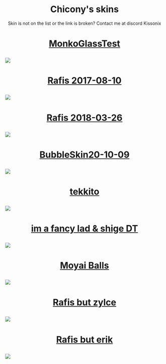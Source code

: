 <h1 align="center">Chicony's skins</h1>
<p align="center">
  Skin is not on the list or the link is broken? Contact me at discord Kissonix
</p>

<!-- Skin template, part to edit are wrapped in ``
<h1>
  <a href="`link to the skin`">
    <p align="center">
      `skin's name`
    </p>
    <img src="`link to the screenshot`"/>
  </a>
</h1>
-->

<h1>
  <a href="https://cdn.discordapp.com/attachments/1211355963869634571/1211356549725823077/MonkoGlassTest.osk?ex=65ede6b3&is=65db71b3&hm=d9cf0e19504ed7494f21f38df312f213bc7f12b149fb3ea6b04d709c9c309abf&">
    <p align="center">
      MonkoGlassTest
    </p>
    <img src="https://cdn.discordapp.com/attachments/1211223938265382912/1211224440566841354/screenshot964.jpg?ex=65ed6baa&is=65daf6aa&hm=ef83eb12945a20c51e98f5e9411101441f25bc82ffc78bd8eb2da44a398e2f3c&"/>
  </a>
</h1>

<h1>
  <a href="https://cdn.discordapp.com/attachments/614125314154561567/1170720328104816720/Rafis_2017-08-10.osk?ex=65edb945&is=65db4445&hm=4b79811649389c2a360a76625cc24f15ed925c0977aab6d64b5d8d9fd17b6e98&">
    <p align="center">
      Rafis 2017-08-10
    </p>  
    <img src="https://cdn.discordapp.com/attachments/1077572371004788838/1184180899038888056/screenshot151.jpg?ex=658b0967&is=65789467&hm=52649c4fa9ce4434a1c92f557f713750c76fb6e85d8e30e577fa483ae0620bd2&"/>
  </a>
</h1>

<h1>
  <a href="https://drive.google.com/file/d/1UOW7NN7TWV8CxHpp_KKrKVHyq3WDJ0HN/view?usp=drive_link">
    <p align="center">
      Rafis 2018-03-26
    </p>
    <img src="https://cdn.discordapp.com/attachments/1077572371004788838/1188089625097543782/screenshot001.jpg?ex=659941b0&is=6586ccb0&hm=40240848353b664879b211d972b6785f2ba716450c258d353f6e5eac40745922&"/>
  </a>
</h1>

<h1>
  <a href="https://cdn.discordapp.com/attachments/1077572371004788838/1170721587813687327/BubbleSkin20-10-09.osk?ex=65edba71&is=65db4571&hm=495870338e19594da449ad7c988da02c33b83ead1b690c6d180090300bcd1d53&">
    <p align="center">
      BubbleSkin20-10-09
    </p>
    <img src="https://cdn.discordapp.com/attachments/1077572371004788838/1184180899512856616/screenshot152.jpg?ex=658b0967&is=65789467&hm=429f78007ab14096fdacec97b3d606a250c82ccf76d5eb8882e27b2077ede653&"/>
  </a>
</h1>

<h1>
  <a href="https://cdn.discordapp.com/attachments/1077572371004788838/1170724942384472204/tekkito.osk?ex=65edbd91&is=65db4891&hm=7d76d92d7cfbbcf8561e3e095e2058317d84ac68c09159052a60ad0d2a2d65b6&">
    <p align="center">
      tekkito
    </p>
    <img src="https://cdn.discordapp.com/attachments/1077572371004788838/1184180899802259476/screenshot153.jpg?ex=65e75267&is=65d4dd67&hm=2d800ddd593ad6c00ebc65ab889d9e988bb6580a16ceb272d7c8c566e59292b4&"/>
  </a>
</h1>

<h1>
  <a href="https://cdn.discordapp.com/attachments/614125314154561567/1170760691792216164/im_a_fancy_lad__shige_DT.osk?ex=65eddedc&is=65db69dc&hm=f34ea3d0fb17095d2a01e466acd1d70e58a45ce625829ca1f5c4aa314ccae5d1&">
    <p align="center">
      im a fancy lad & shige DT
    </p>
    <img src="https://cdn.discordapp.com/attachments/1077572371004788838/1184180900121030747/screenshot154.jpg?ex=658b0967&is=65789467&hm=f5669a115a80febcbb440e69a1b3e70a1a08980e99319b70c572b3fb538ace1c&"/>
  </a>
</h1>

<h1>
  <a href="https://cdn.discordapp.com/attachments/1077572371004788838/1176564732006768671/Moyai_Balls.osk?ex=65e74ccb&is=65d4d7cb&hm=9b5b5b21bc9ce54821dd818e8a64bcd287189d04b81767227b6163dd30982b8e&">
    <p align="center">
      Moyai Balls
    </p>
    <img src="https://cdn.discordapp.com/attachments/1077572371004788838/1184180900435599410/screenshot155.jpg?ex=658b0967&is=65789467&hm=9db39ba4b2403ce13ca5ba2bb2028fe04bddec7e48d874d8e129c7e4f4145482&"/>
  </a>
</h1>

<h1>
  <a href="https://drive.google.com/file/d/18tJTqez4uPMFKLjb2y_uhtcZmbq63ITx/view">
    <p align="center">
      Rafis but zylce
    </p>
    <img src="https://cdn.discordapp.com/attachments/1211223938265382912/1211225216660021318/7291.jpg?ex=65ed6c63&is=65daf763&hm=a98283f48ed2a3cf01b7576e34c1693a255335c4210a605649568f478d6ad0e9&"/>
  </a>
</h1>

<h1>
  <a href="https://drive.google.com/file/d/1-5AOM3k0GOoTLNJqvHoQUQtV8fVC3_Wq/view">
    <p align="center">
      Rafis but erik
    </p>
    <img src="https://cdn.discordapp.com/attachments/1077572371004788838/1193238335100047550/screenshot005.jpg?ex=65abfccc&is=659987cc&hm=6f0080519473b14efa17b4239522454ef3348f6fd4ad8b17436e417c64b2ab40&"/>
  </a>
</h1>

